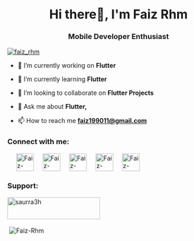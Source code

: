 
<h1 align="center">Hi there👋, I'm Faiz Rhm</h1>
<h3 align="center">Mobile Developer Enthusiast</h3>

<p align="left"> <a href="https://twitter.com/faiz_rhm" target="blank"><img src="https://img.shields.io/twitter/follow/faiz_rhm?logo=twitter&style=for-the-badge" alt="faiz_rhm" /></a> </p>

- 🔭 I’m currently working on **Flutter**
  
- 🌱 I’m currently learning **Flutter**

- 👯 I’m looking to collaborate on **Flutter Projects**

- 💬 Ask me about **Flutter,**

- 📫 How to reach me **faiz199011@gmail.com**


<h3 align="left">Connect with me:</h3>
<p align="left" style="display: flex; align-items:center">
<a href="https://twitter.com/faiz_rhm/" target="blank" style="margin-left:20px"><img align="center" src="https://uxwing.com/wp-content/themes/uxwing/download/brands-and-social-media/twitter-color-icon.png" alt="Faiz-Rhm" height="40" width="40"></a>
<a href="https://www.linkedin.com/in/faiz-rhm/" target="blank" style="margin-left:20px"><img align="center" src="https://uxwing.com/wp-content/themes/uxwing/download/brands-and-social-media/linkedin-color-icon.png" alt="Faiz-Rhm" height="40" width="40"></a>
<a href="https://www.instagram.com/faiz.rhm/" target="blank" style="margin-left:20px"><img align="center" src="https://uxwing.com/wp-content/themes/uxwing/download/brands-and-social-media/instagram-color-icon.png" alt="Faiz-Rhm" height="40" width="40"></a>
<a href="https://medium.com/@Faiz_Rhm" target="blank" style="margin-left:20px"><img align="center" src="https://uxwing.com/wp-content/themes/uxwing/download/brands-and-social-media/medium-square-icon.png" alt="Faiz-Rhm" height="40" width="40"></a>
<a href="https://www.youtube.com/@FaizRhm/" target="blank" style="margin-left:20px"><img align="center" src="https://uxwing.com/wp-content/themes/uxwing/download/brands-and-social-media/youtube-color-icon.png" alt="Faiz-Rhm" height="40" width="40"></a>
</p>

<h3 align="left">Support:</h3>
<p><a href="https://ko-fi.com/faizrhm"> <img align="left" src="https://cdn.ko-fi.com/cdn/kofi3.png?v=3" height="50" width="210" alt="saurra3h" /></a></p><br><br><br>

<p>&nbsp;<img align="center" src="https://github-readme-stats.vercel.app/api?username=Faiz-rhm&show_icons=true&locale=en" alt="Faiz-Rhm" /></p>

